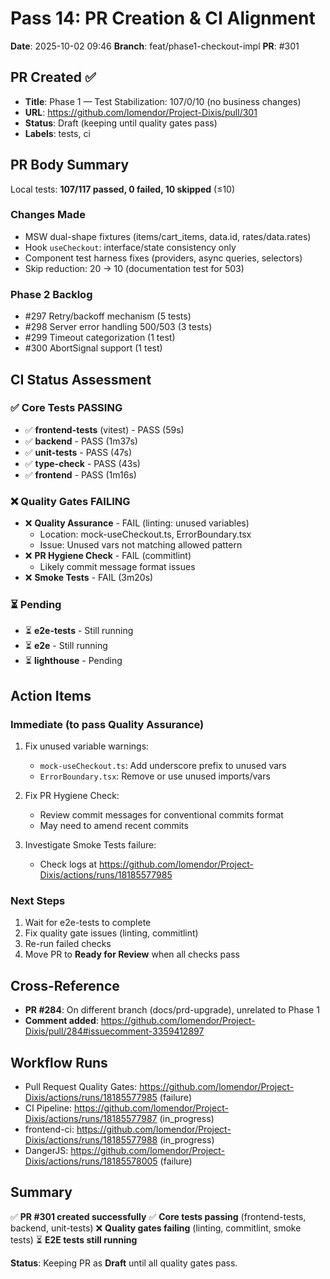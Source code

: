 # Pass 14: PR Creation & CI Alignment

**Date**: 2025-10-02 09:46
**Branch**: feat/phase1-checkout-impl
**PR**: #301

## PR Created ✅

- **Title**: Phase 1 — Test Stabilization: 107/0/10 (no business changes)
- **URL**: https://github.com/lomendor/Project-Dixis/pull/301
- **Status**: Draft (keeping until quality gates pass)
- **Labels**: tests, ci

## PR Body Summary

Local tests: **107/117 passed, 0 failed, 10 skipped** (≤10)

### Changes Made
- MSW dual-shape fixtures (items/cart_items, data.id, rates/data.rates)
- Hook `useCheckout`: interface/state consistency only
- Component test harness fixes (providers, async queries, selectors)
- Skip reduction: 20 → 10 (documentation test for 503)

### Phase 2 Backlog
- #297 Retry/backoff mechanism (5 tests)
- #298 Server error handling 500/503 (3 tests)
- #299 Timeout categorization (1 test)
- #300 AbortSignal support (1 test)

## CI Status Assessment

### ✅ Core Tests PASSING
- ✅ **frontend-tests** (vitest) - PASS (59s)
- ✅ **backend** - PASS (1m37s)
- ✅ **unit-tests** - PASS (47s)
- ✅ **type-check** - PASS (43s)
- ✅ **frontend** - PASS (1m16s)

### ❌ Quality Gates FAILING
- ❌ **Quality Assurance** - FAIL (linting: unused variables)
  - Location: mock-useCheckout.ts, ErrorBoundary.tsx
  - Issue: Unused vars not matching allowed pattern
- ❌ **PR Hygiene Check** - FAIL (commitlint)
  - Likely commit message format issues
- ❌ **Smoke Tests** - FAIL (3m20s)

### ⏳ Pending
- ⏳ **e2e-tests** - Still running
- ⏳ **e2e** - Still running
- ⏳ **lighthouse** - Pending

## Action Items

### Immediate (to pass Quality Assurance)
1. Fix unused variable warnings:
   - `mock-useCheckout.ts`: Add underscore prefix to unused vars
   - `ErrorBoundary.tsx`: Remove or use unused imports/vars

2. Fix PR Hygiene Check:
   - Review commit messages for conventional commits format
   - May need to amend recent commits

3. Investigate Smoke Tests failure:
   - Check logs at https://github.com/lomendor/Project-Dixis/actions/runs/18185577985

### Next Steps
1. Wait for e2e-tests to complete
2. Fix quality gate issues (linting, commitlint)
3. Re-run failed checks
4. Move PR to **Ready for Review** when all checks pass

## Cross-Reference

- **PR #284**: On different branch (docs/prd-upgrade), unrelated to Phase 1
- **Comment added**: https://github.com/lomendor/Project-Dixis/pull/284#issuecomment-3359412897

## Workflow Runs

- Pull Request Quality Gates: https://github.com/lomendor/Project-Dixis/actions/runs/18185577985 (failure)
- CI Pipeline: https://github.com/lomendor/Project-Dixis/actions/runs/18185577987 (in_progress)
- frontend-ci: https://github.com/lomendor/Project-Dixis/actions/runs/18185577988 (in_progress)
- DangerJS: https://github.com/lomendor/Project-Dixis/actions/runs/18185578005 (failure)

## Summary

✅ **PR #301 created successfully**
✅ **Core tests passing** (frontend-tests, backend, unit-tests)
❌ **Quality gates failing** (linting, commitlint, smoke tests)
⏳ **E2E tests still running**

**Status**: Keeping PR as **Draft** until all quality gates pass.
